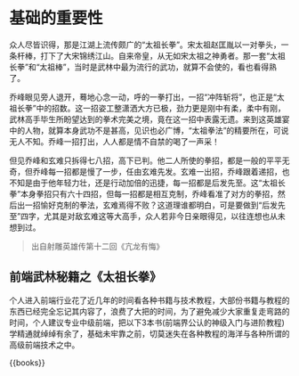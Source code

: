# 基础的重要性

众人尽皆识得，那是江湖上流传颇广的“太祖长拳”。宋太祖赵匡胤以一对拳头，一条杆棒，打下了大宋锦绣江山。自来帝皇，从无如宋太祖之神勇者。那一套“太祖长拳”和“太祖棒”，当时是武林中最为流行的武功，就算不会使的，看也看得熟了。


乔峰眼见旁人退开，蓦地心念一动，呼的一拳打出，一招“冲阵斩将”，也正是“太祖长拳”中的招数。这一招姿工整潇洒大方已极，劲力更是刚中有柔，柔中有刚，武林高手毕生所盼望达到的拳术完美之境，竟在这一招中表露无遗。来到这英雄宴中的人物，就算本身武功不是甚高，见识也必广博，“太祖拳法”的精要所在，可说无人不知。乔峰一招打出，人人都是情不自禁的喝了一声采！

但见乔峰和玄难只拆得七八招，高下已判。他二人所使的拳招，都是一般的平平无奇，但乔峰每一招都是慢了一步，任由玄难先发。玄难一出招，乔峰跟着递招，也不知是由于他年轻力壮，还是行动加倍的迅捷，每一招都是后发先至。这“太祖长拳”本身拳招只有六十四招，但每一招都是相互克制，乔峰看准了对方的拳招，然后出一招愉好克制的拳法，玄难焉得不败？这道理谁都明白，可是要做到“后发先至”四字，尤其是对敌玄难这等大高手，众人若非今日亲眼得见，以往连想也从未想到过。

> 出自射雕英雄传第十二回《亢龙有悔》

## 前端武林秘籍之《太祖长拳》

个人进入前端行业花了近几年的时间看各种书籍与技术教程，大部份书籍与教程的东西已经完全忘记其内容了，浪费了大把的时间，为了避免减少大家重复走弯路的时间，个人建议专业中级前端，把以下3本书(前端界公认的神级入门与进阶教程)学精通就绰绰有余了，基础未牢靠之前，切莫迷失在各种教程的海洋与各种所谓的高级前端技术之中。

{{books}}
